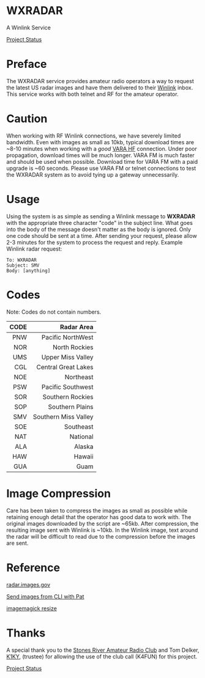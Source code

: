 # WXRADAR
A Winlink Service

[Project Status](https://app.simplenote.com/publish/6zbBNy#Project_Status)

# Preface
The WXRADAR service provides amateur radio operators a way to request the latest US radar images and have them delivered to their [Winlink](https://winlink.org/) inbox. This service works with both telnet and RF for the amateur operator.

# <a id="caution"></a>Caution
When working with RF Winlink connections, we have severely limited bandwidth. Even with images as small as 10kb, typical download times are ~8-10 minutes when working with a *good* [VARA HF](https://rosmodem.wordpress.com/) connection. Under poor propagation, download times will be much longer. VARA FM is much faster and should be used when possible. Download time for VARA FM with a paid upgrade is ~60 seconds. Please use VARA FM or telnet connections to test the WXRADAR system as to avoid tying up a gateway unnecessarily.

# Usage
Using the system is as simple as sending a Winlink message to **WXRADAR** with the appropriate three character "code" in the subject line. What goes into the body of the message doesn't matter as the body is ignored. Only one code should be sent at a time. After sending your request, please allow 2-3 minutes for the system to process the request and reply. Example Winlink radar request:


	To: WXRADAR
	Subject: SMV
	Body: [anything]

# Codes
Note: Codes do not contain numbers.

| CODE       | Radar Area  |
| -----: |-----:|
| PNW |Pacific NorthWest|
| NOR  | North Rockies|
| UMS   | Upper Miss Valley |
| CGL    | Central Great Lakes |
| NOE   | Northeast |
| PSW  | Pacific Southwest |
| SOR   | Southern Rockies |
| SOP   | Southern Plains |
| SMV  | Southern Miss Valley |
| SOE   | Southeast |
| NAT   | National |
| ALA  | Alaska |
| HAW  | Hawaii |
| GUA | Guam |

# Image Compression
Care has been taken to compress the images as small as possible while retaining enough detail that the operator has good data to work with. The original images downloaded by the script are ~65kb. After compression, the resulting image sent with Winlink is ~10kb. In the Winlink image, text around the radar will be difficult to read due to the compression before the images are sent. 

# Reference

[radar.images.gov](https://radar.weather.gov/region/southmissvly/standard)

[Send images from CLI with Pat](https://groups.google.com/g/pat-users/c/s50QNa6Q4PQ/m/va4W_Vq0CQAJ)

[imagemagick resize](https://imagemagick.org/script/command-line-processing.php)

# Thanks
A special thank you to the [Stones River Amateur Radio Club](https://srarctn.org/) and Tom Delker, [K1KY](https://www.qrz.com/db/k1ky), (trustee) for allowing the use of the club call (K4FUN) for this project.

[Project Status](https://app.simplenote.com/publish/6zbBNy#Project_Status)
